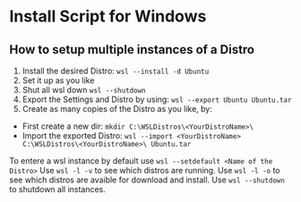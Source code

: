 # Install Script for Windows

## How to setup multiple instances of a Distro

1. Install the desired Distro: `wsl --install -d Ubuntu`
2. Set it up as you like
3. Shut all wsl down `wsl --shutdown`
4. Export the Settings and Distro by using: `wsl --export Ubuntu Ubuntu.tar`
5. Create as many copies of the Distro as you like, by: 
  - First create a new dir: `mkdir C:\WSLDistros\<YourDistroName>\`
  - Import the exported Distro: `wsl --import <YourDistroName> C:\WSLDistros\<YourDistroName>\ Ubuntu.tar`

To entere a wsl instance by default use `wsl --setdefault <Name of the Distro>`
Use `wsl -l -v` to see which distros are running.
Use `wsl -l -o` to see which distros are avaible for download and install.
Use `wsl --shutdown` to shutdown all instances.
